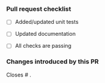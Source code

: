 <!--
    Thanks for taking the effort to create a PR! 🙌

    👋 Are you making a change to documentation only? Delete the rest of the template and go ahead.

    👋 If you are creating an extensive PR, you might want to open an issue with your idea first in case there is a chance for rejecting it.

    👋 If you intend to work on a PR over several days, please create [draft pull requests](https://github.blog/2019-02-14-introducing-draft-pull-requests/) instead.

    👇 Please look at the following checklist to ensure that your PR can be accepted quickly (feel free to ask for help):
-->

### Pull request checklist

-   [ ] Added/updated unit tests
-   [ ] Updated documentation
-   [ ] All checks are passing


### Changes introduced by this PR

<!--
    Either reference the issue(s) that describe the changes introduced by this PR 
-->

Closes # .

<!--
    or shortly describe the changes below using bullet points
-->

